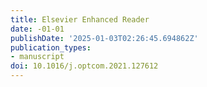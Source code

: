 ```yaml
---
title: Elsevier Enhanced Reader
date: -01-01
publishDate: '2025-01-03T02:26:45.694862Z'
publication_types:
- manuscript
doi: 10.1016/j.optcom.2021.127612
---
```

